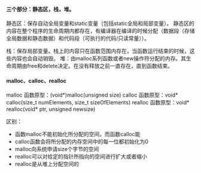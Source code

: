 #### 三个部分：静态区，栈，堆。

静态区：保存自动全局变量和static变量（包括static全局和局部变量）。
       静态区的内容在整个程序的生命周期内都存在，有编译器在编译的时候分配（数据段（存储全局数据和静态数据）和代码段（可执行的代码/只读常量））。

栈：保存局部变量。栈上的内容只在函数范围内存在，当函数运行结束的时候，这些内容也会自动销毁。
堆：由malloc系列函数或者new操作符分配的内存。其生命周期由free和delete决定。在没有释放之前一直存在，直到函数结束。

#### malloc、calloc、realloc

malloc 函数原型：(void*)malloc(unsigned size)
calloc 函数原型：void* calloc(size_t numElements, size_t sizeOfElements)
realloc 函数原型：void* realloc(void* ptr, unsigned newsize)

区别：
- 函数malloc不能初始化所分配的空间，而函数calloc能
- calloc函数会将所分配的内存空间中的每一位都初始化为0
- malloc向系统申请size个字节的空间
- realloc可以对给定的指针所指向的空间进行扩大或者缩小
- realloc是从堆上分配空间的
